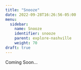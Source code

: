 ```yaml
---
title: "Snooze"
date: 2022-09-28T16:26:56-05:00
menu:
  sidebar:
    name: Snooze
    identifier: snooze
    parent: explore-nashville
    weight: 70
draft: true
---
```


Coming Soon...

<!-- TODO: Fix the Date -->
